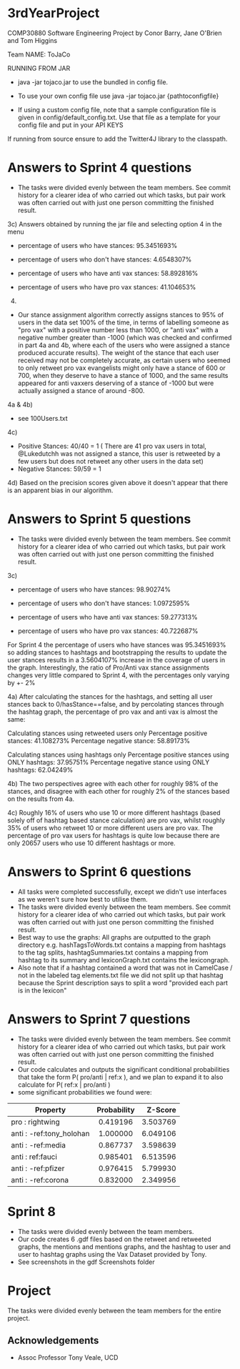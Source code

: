 # 3rdYearProject
COMP30880 Software Engineering Project by Conor Barry, Jane O'Brien and Tom Higgins

Team NAME: ToJaCo

RUNNING FROM JAR

- java -jar tojaco.jar to use the bundled in config file.
- To use your own config file use java -jar tojaco.jar {pathtoconfigfile}

- If using a custom config file, note that a sample configuration file is given in config/default_config.txt. Use that file as a template for your config file
  and put in your API KEYS

If running from source ensure to add the Twitter4J library to the classpath.

# Answers to Sprint 4 questions 

- The tasks were divided evenly between the team members. See commit history for a clearer idea of who carried out which tasks, but pair work was often carried out with just one person committing the finished result.

3c)
Answers obtained by running the jar file and selecting option 4 in the menu

- percentage of users who have stances: 95.3451693% 
- percentage of users who don't have stances: 4.6548307%

- percentage of users who have anti vax stances: 58.892816%
- percentage of users who have pro vax stances: 41.104653%

4) 
- Our stance assignment algorithm correctly assigns stances to 95% of users in the data set 100% of the time, in terms of labelling someone as "pro vax" with a positive number less than 1000, or "anti vax" with a negative number greater than -1000 (which was checked and confirmed in part 4a and 4b, where each of the users who were assigned a stance produced accurate results). The weight of the stance that each user received may not be completely accurate, as certain users who seemed to only retweet pro vax evangelists might only have a stance of 600 or 700, when they deserve to have a stance of 1000, and the same results appeared for anti vaxxers deserving of a stance of -1000 but were actually assigned a stance of around -800.

4a & 4b) 
- see 100Users.txt

4c) 
- Positive Stances: 40/40 = 1 ( There are 41 pro vax users in total, @Lukedutchh was not assigned a stance, this user is retweeted by a few users but does not retweet any other users in the data set)
- Negative Stances: 59/59 = 1


4d) Based on the precision scores given above it doesn't appear that there is an apparent bias in our algorithm. 

# Answers to Sprint 5 questions

- The tasks were divided evenly between the team members. See commit history for a clearer idea of who carried out which tasks, but pair work was often carried out with just one person committing the finished result.

3c)

- percentage of users who have stances: 98.90274%
- percentage of users who don't have stances: 1.0972595%

- percentage of users who have anti vax stances: 59.277313%
- percentage of users who have pro vax stances: 40.722687%

For Sprint 4 the percentage of users who have stances was  95.3451693% so adding stances to hashtags and bootstrapping the results to update the user stances results in a 3.5604107% increase in the coverage of users in the graph.
Interestingly, the ratio of Pro/Anti vax stance assignments changes very little compared to Sprint 4, with the percentages only varying by +- 2%

4a) After calculating the stances for the hashtags, and setting all user stances back to 0/hasStance==false, and by percolating stances through the hashtag graph, the percentage of pro vax and anti vax is almost the same:

Calculating stances using retweeted users only
Percentage positive stances: 41.108273%
Percentage negative stance: 58.89173%

Calculating stances using hashtags only
Percentage positive stances using ONLY hashtags: 37.95751%
Percentage negative stance using ONLY hashtags: 62.04249%


4b) The two perspectives agree with each other for roughly 98% of the stances, and disagree with each other for roughly 2% of the stances based on the results from 4a.

4c) Roughly 16% of users who use 10 or more different hashtags (based solely off of hashtag based stance calculation) are pro vax, whilst roughly 35% of users who retweet 10 or more different users are pro vax. The percentage of pro vax users for hashtags is quite low because there are only 20657 users who use 10 different hashtags or more. 

# Answers to Sprint 6 questions

- All tasks were completed successfully, except we didn't use interfaces as we weren't sure how best to utilise them.
- The tasks were divided evenly between the team members. See commit history for a clearer idea of who carried out which tasks, but pair work was often carried out with just one person committing the finished result.
- Best way to use the graphs: All graphs are outputted to the graph directory e.g. hashTagsToWords.txt contains a mapping from hashtags to the tag splits, hashtagSummaries.txt contains a mapping from hashtag to its summary and lexiconGraph.txt contains the lexicongraph. 
- Also note that if a hashtag contained a word that was not in CamelCase /  not in the labeled tag elements.txt file we did not split up that hashtag because the Sprint description says to split a word "provided each part is in the lexicon"

# Answers to Sprint 7 questions

- The tasks were divided evenly between the team members. See commit history for a clearer idea of who carried out which tasks, but pair work was often carried out with just one person committing the finished result.
- Our code calculates and outputs the significant conditional probabilities that take the form P( pro/anti | ref:x ), and we plan to expand it to also calculate for P( ref:x | pro/anti )
- some significant probabilities we found were:

| Property                 | Probability |  Z-Score |
|--------------------------|:-----------:|---------:|
| pro : rightwing          |  0.419196   | 3.503769 |
| anti : -ref:tony_holohan |  1.000000   | 6.049106 |
| anti : -ref:media        |  0.867737   | 3.598639 |
| anti : ref:fauci         |  0.985401   | 6.513596 |
| anti : -ref:pfizer       |  0.976415   | 5.799930 |
| anti : -ref:corona       |  0.832000   | 2.349956 |

# Sprint 8

- The tasks were divided evenly between the team members. 
- Our code creates 6 .gdf files based on the retweet and retweeted graphs, the mentions and mentions graphs, and the hashtag to user and user to hashtag graphs using the Vax Dataset provided by Tony.
- See screenshots in the gdf Screenshots folder


# Project
The tasks were divided evenly between the team members for the entire project.

## Acknowledgements

* Assoc Professor Tony Veale, UCD
